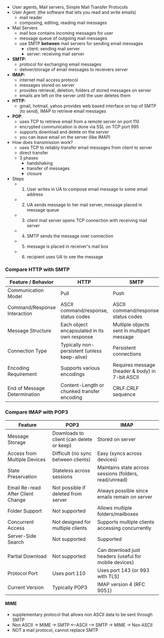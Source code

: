 - User agents, Mail servers, Simple Mail Transfer Protocols
- User Agent: (the software that lets you read and write emails)
	- mail reader
	- composing, editing, reading mail messages
- Mail Servers
	- mail box contains incoming messages for user
	- message queue of outgoing mail messages
	- use SMTP **between** mail servers for sending email messages
		- client: sending mail server
		- server: receiving mail server
- **SMTP:** 
	- protocol for exchanging email messages
	- deliver/storage of email messages to receivers server
- **IMAP:** 
	- internet mail access protocol
	- messages stored on server
	- provides retrieval, deletion, folders of stored messages on server
	- emails are left on the server until the user deletes them
- **HTTP:** 
	- gmail, hotmail, yahoo provides web based interface on top of SMTP (to send), IMAP to retrieve email messages
- **POP**:
	- uses TCP to retrieve email from a remote server on port 110
	- encrypted communication is done via SSL on TCP port 995
	- supports download and delete on the server
	- you can leave email on the server (like IMAP)
- How does transmission work?
	- uses TCP to reliably transfer email messages from client to server
	- direct transfer
	- 3 phases
		- handshaking
		- transfer of messages
		- closure
- Steps
	- 1) User writes in UA to compose email message to some email address
	- 2) UA sends message to her mail server, message placed in message queue
	- 3) client mail server opens TCP connection with receiving mail server
	- 4) SMTP sends the message over connection
	- 5) message is placed in receiver's mail box
	- 6) recipient uses UA to see the message


### Compare  HTTP with SMTP

| Feature / Behavior           | HTTP                                         | SMTP                                            |
| ---------------------------- | -------------------------------------------- | ----------------------------------------------- |
| Communication Model          | Pull                                         | Push                                            |
| Command/Response Interaction | ASCII command/response, status codes         | ASCII command/response, status codes            |
| Message Structure            | Each object encapsulated in its own response | Multiple objects sent in multipart message      |
| Connection Type              | Typically non-persistent (unless keep-alive) | Persistent connections                          |
| Encoding Requirement         | Supports various encodings                   | Requires message (header & body) in 7-bit ASCII |
| End of Message Determination | Content-Length or chunked transfer encoding  | CRLF.CRLF sequence                              |

### Compare IMAP with POP3

| Feature                              | **POP3**                                               | **IMAP**                                                   |
|--------------------------------------|---------------------------------------------------------|-------------------------------------------------------------|
| Message Storage                      | Downloads to client (can delete or keep)                | Stored on server                                            |
| Access from Multiple Devices         | Difficult (no sync between clients)                     | Easy (syncs across devices)                                |
| State Preservation                   | Stateless across sessions                               | Maintains state across sessions (folders, read/unread)     |
| Email Re-read After Client Change    | Not possible if deleted from server                     | Always possible since emails remain on server              |
| Folder Support                       | Not supported                                           | Allows multiple folders/mailboxes                          |
| Concurrent Access                    | Not designed for multiple clients                       | Supports multiple clients accessing concurrently           |
| Server-Side Search                   | Not supported                                           | Supported                                                  |
| Partial Download                     | Not supported                                           | Can download just headers (useful for mobile devices)      |
| Protocol Port                        | Uses port 110                                           | Uses port 143 (or 993 with TLS)                            |
| Current Version                      | Typically POP3                                          | IMAP version 4 (RFC 9051)                                  |

#### MIME 
- supplementary protocol that allows non ASCII data to be sent through SMTP
- Non ASCII -> MIME -> SMTP <--ASCII --> SMTP -> MIME -> Non ASCII
- NOT a mail protocol, cannot replace SMTP